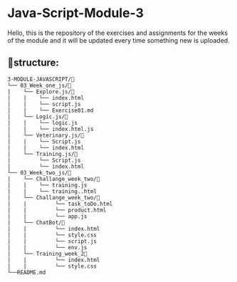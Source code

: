# Java-Script-Module-3

Hello, this is the repository of the exercises and assignments for the weeks of the module and it will be updated every time something new is uploaded.

## 📁structure:

```
3-MODULE-JAVASCRIPT/📁
└── 03_Week_one_js/📁
|    └── Explore.js/📁
|    |    └── index.html 
|    |    └── script.js 
|    |    └── Exercise01.md 
|    └── Logic.js/📁
|    |    └── logic.js
|    |    └── index.html.js
|    └── Veterinary.js/📁
|    |    └── Script.js
|    |    └── index.html
|    └── Training.js/📁
|         └── Script.js
|         └── index.html
└── 03_Week_two_js/📁
|    └── Challange_week_two/📁
|    |    └── training.js
|    |    └── training..html
|    └── Challange_week_two/📁
|    |         └── task_toDo.html
|    |         └── product.html
|    |         └── app.js
|    └── ChatBot/📁
|    |         └── index.html
|    |         └── style.css
|    |         └── script.js
|    |         └── env.js
|    └── Training_week_2📁
|    |         └── index.html
|    |         └── style.css
└──README.md 
```

## 

